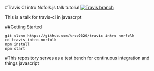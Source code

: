 #Travis CI intro Nofolk.js talk tutorial
[![Travis branch](https://img.shields.io/travis/troy0820/travis-intro-norfolk.svg?style=flat)](https://travis-ci.org/troy0820/travis-intro-norfolk)

This is a talk for travis-ci in javascript

##Getting Started

```
git clone https://github.com/troy0820/travis-intro-norfolk
cd travis-intro-norfolk
npm install
npm start
```

#This repository serves as a test bench for continuous integration and things javascript